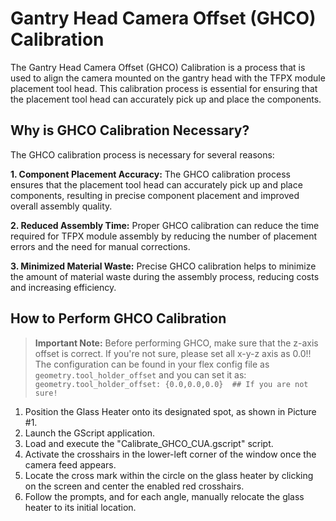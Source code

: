 # Gantry Head Camera Offset (GHCO) Calibration

The Gantry Head Camera Offset (GHCO) Calibration is a process that is used to align the camera mounted on the gantry head with the TFPX module placement tool head. This calibration process is essential for ensuring that the placement tool head can accurately pick up and place the components.

## Why is GHCO Calibration Necessary?
The GHCO calibration process is necessary for several reasons:

**1. Component Placement Accuracy:** The GHCO calibration process ensures that the placement tool head can accurately pick up and place components, resulting in precise component placement and improved overall assembly quality.

**2. Reduced Assembly Time:** Proper GHCO calibration can reduce the time required for TFPX module assembly by reducing the number of placement errors and the need for manual corrections.

**3. Minimized Material Waste:** Precise GHCO calibration helps to minimize the amount of material waste during the assembly process, reducing costs and increasing efficiency.

## How to Perform GHCO Calibration
> **Important Note:** Before performing GHCO, make sure that the z-axis offset is correct. If you're not sure, please set all x-y-z axis as 0.0!! The configuration can be found in your flex config file as `geometry.tool_holder_offset` and you can set it as: `geometry.tool_holder_offset: {0.0,0.0,0.0}  ## If you are not sure!`

1. Position the Glass Heater onto its designated spot, as shown in Picture #1.
2. Launch the GScript application.
3. Load and execute the "Calibrate_GHCO_CUA.gscript" script.
4. Activate the crosshairs in the lower-left corner of the window once the camera feed appears.
5. Locate the cross mark within the circle on the glass heater by clicking on the screen and center the enabled red crosshairs.
6. Follow the prompts, and for each angle, manually relocate the glass heater to its initial location.


